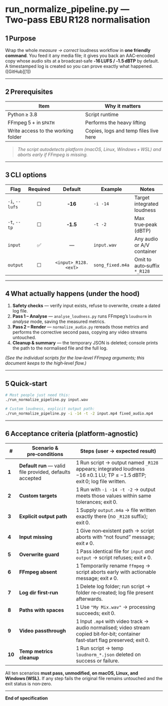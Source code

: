 # **run\_normalize\_pipeline.py — Two‑pass EBU R128 normalisation**

## 1 Purpose
Wrap the whole *measure → correct* loudness workflow in **one friendly command**.
You feed it any media file; it gives you back an AAC‑encoded copy whose audio sits at a broadcast‑safe **‑16 LUFS / ‑1.5 dBTP** by default. A timestamped log is created so you can prove exactly what happened. ([GitHub][1])

---

## 2 Prerequisites

| Item                               | Why it matters                        |
| ---------------------------------- | ------------------------------------- |
| Python ≥ 3.8                       | Script runtime                        |
| FFmpeg 5 + in `$PATH`              | Performs the heavy lifting            |
| Write access to the working folder | Copies, logs and temp files live here |

> *The script autodetects platform (macOS, Linux, Windows + WSL) and aborts early if FFmpeg is missing.*

---

## 3 CLI options

| Flag           | Required |        Default       | Example          | Notes                                      |
| -------------- | :------: | :------------------: | ---------------- | ------------------------------------------ |
| `-i`, `--lufs` |     ☐    |        **‑16**       | `‑i ‑14`         | Target integrated loudness                 |
| `-t`, `--tp`   |     ☐    |       **‑1.5**       | `‑t ‑2`          | Max true‑peak (dBTP)                       |
| `input`        |     ✅    |           —          | `input.wav`      | Any audio or A/V container                 |
| `output`       |     ☐    | `<input>_R128.<ext>` | `song_fixed.m4a` | Omit to auto‑suffix `*_R128`               |

---

## 4 What actually happens (under the hood)

1. **Safety checks** — verify input exists, refuse to overwrite, create a dated log file.
2. **Pass 1 – Analyse** — `analyse_loudness.py` runs FFmpeg’s `loudnorm` in *analyse* mode, saving the measured metrics.
3. **Pass 2 – Render** — `normalize_audio.py` rereads those metrics and performs the corrective second pass, copying any video streams untouched.
4. **Cleanup & summary** — the temporary JSON is deleted; console prints the path to the normalised file and the full log.

*(See the individual scripts for the low‑level FFmpeg arguments; this document keeps to the high‑level flow.)*

---

## 5 Quick‑start

```bash
# Most people just need this:
./run_normalize_pipeline.py input.wav

# Custom loudness, explicit output path:
./run_normalize_pipeline.py -i -14 -t -2 input.mp4 fixed_audio.mp4
```

---

## 6 Acceptance criteria (platform‑agnostic)

| #      | Scenario & pre‑conditions                                | Steps (user → expected result)                                                                                                    |
| ------ | -------------------------------------------------------- | --------------------------------------------------------------------------------------------------------------------------------- |
| **1**  | **Default run** — valid file provided, defaults accepted | 1 Run script → output named `_R128` appears; integrated loudness −16 ±0.1 LU; TP ≤ −1.5 dBTP; exit 0; log file written.           |
| **2**  | **Custom targets**                                       | 1 Run with `‑i -14 ‑t -2` → output meets those values within same tolerances; exit 0.                                             |
| **3**  | **Explicit output path**                                 | 1 Supply `output.m4a` → file written exactly there (no `_R128` suffix); exit 0.                                                   |
| **4**  | **Input missing**                                        | 1 Give non‑existent path → script aborts with “not found” message; exit ≠ 0.                                                      |
| **5**  | **Overwrite guard**                                      | 1 Pass identical file for `input` *and* `output` → script refuses; exit ≠ 0.                                                      |
| **6**  | **FFmpeg absent**                                        | 1 Temporarily rename `ffmpeg` → script aborts early with actionable message; exit ≠ 0.                                            |
| **7**  | **Log dir first‑run**                                    | 1 Delete log folder; run script → folder re‑created; log file present afterwards.                                                 |
| **8**  | **Paths with spaces**                                    | 1 Use `"My Mix.wav"` → processing succeeds; exit 0.                                                                               |
| **9**  | **Video passthrough**                                    | 1 Input `.mp4` with video track → audio normalised; video stream copied bit‑for‑bit; container fast‑start flag preserved; exit 0. |
| **10** | **Temp metrics cleanup**                                 | 1 Run script → temp `loudnorm_*.json` deleted on success or failure.                                                              |

All ten scenarios **must pass, unmodified, on macOS, Linux, and Windows (WSL).** If any step fails the original file remains untouched and the exit status is non‑zero.

---

**End of specification**
